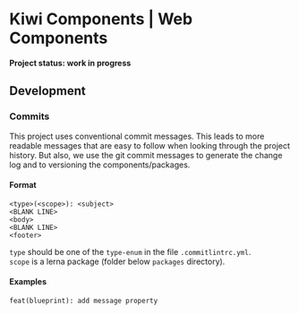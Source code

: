 # Kiwi Components | Web Components

**Project status: work in progress**

## Development

### Commits

This project uses conventional commit messages. This leads to more readable messages that are easy to follow when looking through the project history. But also, we use the git commit messages to generate the change log and to versioning the components/packages.

#### Format
```text
<type>(<scope>): <subject>
<BLANK LINE>
<body>
<BLANK LINE>
<footer>
```

`type` should be one of the `type-enum` in the file `.commitlintrc.yml`. \
`scope` is a lerna package (folder below `packages` directory).

#### Examples

`feat(blueprint): add message property`
